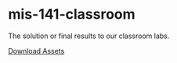 # mis-141-classroom
The solution or final results to our classroom labs.

[Download Assets](assets.zip)
